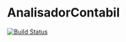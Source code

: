 # AnalisadorContabil

[![Build Status](https://snap-ci.com/vagnercotrim/AnalisadorContabil/branch/develop/build_image)](https://snap-ci.com/vagnercotrim/AnalisadorContabil/branch/develop)